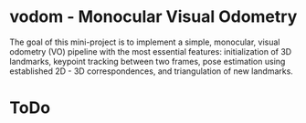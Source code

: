# vodom - Monocular Visual Odometry

The goal of this mini-project is to implement a simple, monocular, visual 
odometry (VO) pipeline with the most essential features: initialization of
3D landmarks, keypoint tracking between two frames, pose estimation using 
established 2D - 3D correspondences, and triangulation of new landmarks. 

# ToDo
